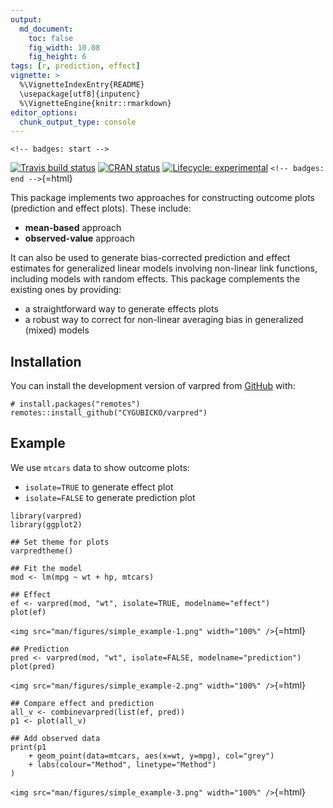 ```yaml
---
output: 
  md_document:
    toc: false
    fig_width: 10.08
    fig_height: 6
tags: [r, prediction, effect]
vignette: >
  %\VignetteIndexEntry{README}
  \usepackage[utf8]{inputenc}
  %\VignetteEngine{knitr::rmarkdown}
editor_options: 
  chunk_output_type: console
---
```


```{=html}
<!-- badges: start -->
```
[![Travis build
status](https://travis-ci.com/CYGUBICKO/varpred.svg?branch=main)](https://travis-ci.com/CYGUBICKO/varpred)
[![CRAN
status](https://www.r-pkg.org/badges/version/varpred)](https://CRAN.R-project.org/package=varpred)
[![Lifecycle:
experimental](https://img.shields.io/badge/lifecycle-experimental-orange.svg)](https://lifecycle.r-lib.org/articles/stages.html#experimental)
`<!-- badges: end -->`{=html}

This package implements two approaches for constructing outcome plots
(prediction and effect plots). These include:

-   **mean-based** approach
-   **observed-value** approach

It can also be used to generate bias-corrected prediction and effect
estimates for generalized linear models involving non-linear link
functions, including models with random effects. This package
complements the existing ones by providing:

-   a straightforward way to generate effects plots
-   a robust way to correct for non-linear averaging bias in generalized
    (mixed) models

Installation
------------

You can install the development version of varpred from
[GitHub](https://github.com/cygubicko/varpred) with:

``` {.r}
# install.packages("remotes")
remotes::install_github("CYGUBICKO/varpred")
```

Example
-------

We use `mtcars` data to show outcome plots:

-   `isolate=TRUE` to generate effect plot
-   `isolate=FALSE` to generate prediction plot

``` {.r}
library(varpred)
library(ggplot2)

## Set theme for plots
varpredtheme()

## Fit the model
mod <- lm(mpg ~ wt + hp, mtcars)

## Effect
ef <- varpred(mod, "wt", isolate=TRUE, modelname="effect")
plot(ef)
```

`<img src="man/figures/simple_example-1.png" width="100%" />`{=html}

``` {.r}
## Prediction
pred <- varpred(mod, "wt", isolate=FALSE, modelname="prediction")
plot(pred)
```

`<img src="man/figures/simple_example-2.png" width="100%" />`{=html}

``` {.r}
## Compare effect and prediction
all_v <- combinevarpred(list(ef, pred))
p1 <- plot(all_v)

## Add observed data
print(p1
    + geom_point(data=mtcars, aes(x=wt, y=mpg), col="grey")
    + labs(colour="Method", linetype="Method")
)
```

`<img src="man/figures/simple_example-3.png" width="100%" />`{=html}
